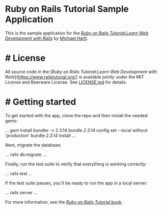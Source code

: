 # Ruby on Rails Tutorial Sample Application

This is the sample application for the
[*Ruby on Rails Tutorial:Learn Web Development with Rails*](https://www.railstutorial.org/) by [Michael Hartl](https://www.michaelhartl.com/).


# # License


All source code in the [*Ruby on Rails Tutorial:Learn Web Development with Rails*](https://www.railstutorial.org/] is available jointly under the MIT License and Beerware License.
See [LICENSE.md](LICENSE.md) for details.


# # Getting started


To get started with the app, clone the repo and then install the needed gems:

...
gem install bundler -v 2.3.14
bundle _2.3.14_ config set --local without 'production'
bundle _2.3.14_ install
...

Next, migrate the database:

...
rails db:migrate
...

Finally, run the test suite to verify that everything is working correctly:

...
rails test
...

If the test suite passes, you'll be ready to run the app in a local server:

...
rails server
...


For more information, see the
[*Ruby on Rails Tutorial* book](https://www.railstutorial.org/book).
